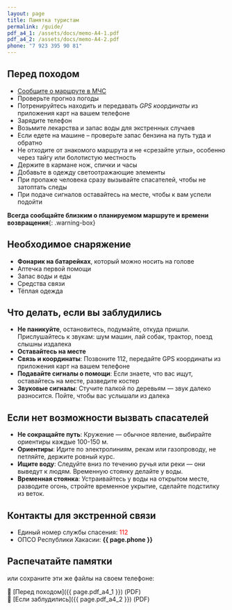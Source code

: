 ```yaml
---
layout: page
title: Памятка туристам
permalink: /guide/
pdf_a4_1: /assets/docs/memo-A4-1.pdf
pdf_a4_2: /assets/docs/memo-A4-2.pdf
phone: "7 923 395 90 81"
---
```


## Перед походом

- [Сообщите о маршруте в МЧС](https://19.mchs.gov.ru/deyatelnost/poleznaya-informaciya/registraciya-turisticheskih-grupp)
- Проверьте прогноз погоды
- Потренируйтесь находить и передавать _GPS координаты_ из приложения карт на вашем телефоне
- Зарядите телефон
- Возьмите лекарства и запас воды для экстренных случаев
- Если едете на машине – проверьте запас бензина на путь туда и обратно
- Не отходите от знакомого маршрута и не «срезайте углы», особенно через тайгу или болотистую местность
- Держите в кармане нож, спички и часы
- Добавьте в одежду светоотражающие элементы
- При пропаже человека сразу вызывайте спасателей, чтобы не затоптать следы
- При подаче сигналов оставайтесь на месте, чтобы к вам успели подойти

**Всегда сообщайте близким о планируемом маршруте и времени возвращения**{: .warning-box}

## Необходимое снаряжение

- __Фонарик на батарейках__, который можно носить на голове
- Аптечка первой помощи
- Запас воды и еды
- Средства связи
- Тёплая одежда

## Что делать, если вы заблудились

- **Не паникуйте**, остановитесь, подумайте, откуда пришли. Прислушайтесь к звукам: шум машин, лай собак, трактор, поезд слышны издалека
- **Оставайтесь на месте**
- **Связь и координаты**: Позвоните 112, передайте GPS координаты из приложения карт на вашем телефоне
- **Подавайте сигналы о помощи**: Если знаете, что вас ищут, оставайтесь на месте, разведите костер
- **Звуковые сигналы**: Стучите палкой по деревьям — звук далеко разносится. Пойте, чтобы вас услышали из далека

## Если нет возможности вызвать спасателей

- **Не сокращайте путь**: Кружение — обычное явление, выбирайте ориентиры каждые 100-150 м.
- **Ориентиры**: Идите по электролиниям, рекам или газопроводу, не петляйте, держите ровный курс.
- **Ищите воду**: Следуйте вниз по течению ручья или реки — они выведут к людям. Временную стоянку делайте у воды.
- **Временная стоянка**: Устраивайтесь у воды на открытом месте, разводите огонь, стройте временное укрытие, сделайте подстилку из веток.

## Контакты для экстренной связи

- Единый номер службы спасения: <span style="color:red">112</span>
- ОПСО Республики Хакасии: **{{ page.phone }}**

## Распечатайте памятки

или сохраните эти же файлы на своем телефоне:

📄 [Перед походом]({{ page.pdf_a4_1 }}) (PDF)  
📄 [Если заблудились]({{ page.pdf_a4_2 }}) (PDF)
